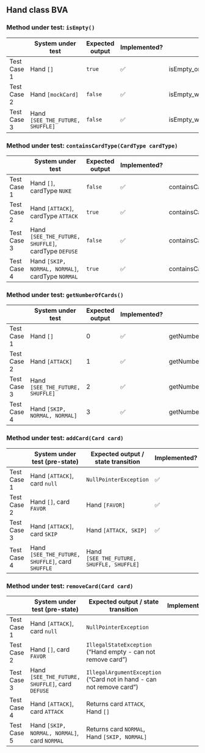 ## Hand class BVA

### Method under test: `isEmpty()`

|             | System under test                | Expected output | Implemented?       | Test name                               |
|-------------|----------------------------------|-----------------|--------------------|-----------------------------------------|
| Test Case 1 | Hand `[]`                        | `true`          | :white_check_mark: | isEmpty_onEmptyHand_returnsTrue         |
| Test Case 2 | Hand `[mockCard]`                | `false`         | :white_check_mark: | isEmpty_withOneCardInHand_returnsFalse  |
| Test Case 3 | Hand `[SEE_THE_FUTURE, SHUFFLE]` | `false`         | :white_check_mark: | isEmpty_withTwoCardsInHand_returnsFalse |

### Method under test: `containsCardType(CardType cardType)`

|             | System under test                                   | Expected output | Implemented?       | Test name                                             |
|-------------|-----------------------------------------------------|-----------------|--------------------|-------------------------------------------------------|
| Test Case 1 | Hand `[]`, cardType `NUKE`                          | `false`         | :white_check_mark: | containsCardType_onEmptyHand_returnsFalse             |
| Test Case 2 | Hand `[ATTACK]`, cardType `ATTACK`                  | `true`          | :white_check_mark: | containsCardType_withCardInHand_returnsTrue           |
| Test Case 3 | Hand `[SEE_THE_FUTURE, SHUFFLE]`, cardType `DEFUSE` | `false`         | :white_check_mark: | containsCardType_withTwoOtherCardsInHand_returnsFalse |
| Test Case 4 | Hand `[SKIP, NORMAL, NORMAL]`, cardType `NORMAL`    | `true`          | :white_check_mark: | containsCardType_withDuplicatesInHand_returnsTrue     |

### Method under test: `getNumberOfCards()`

|             | System under test                | Expected output | Implemented?       | Test name                                                       |
|-------------|----------------------------------|-----------------|--------------------|-----------------------------------------------------------------|
| Test Case 1 | Hand `[]`                        | 0               | :white_check_mark: | getNumberOfCards_onEmptyHand_returnsZero                        |
| Test Case 2 | Hand `[ATTACK]`                  | 1               | :white_check_mark: | getNumberOfCards_withOneCardInHand_returnsOne                   |
| Test Case 3 | Hand `[SEE_THE_FUTURE, SHUFFLE]` | 2               | :white_check_mark: | getNumberOfCards_withTwoCardsInHand_returnsTwo                  |
| Test Case 4 | Hand `[SKIP, NORMAL, NORMAL]`    | 3               | :white_check_mark: | getNumberOfCards_withThreeCardsInHandAndDuplicates_returnsThree |

### Method under test: `addCard(Card card)`

|             | System under test (pre-state)                    | Expected output / state transition        | Implemented?       | Test name                                       |
|-------------|--------------------------------------------------|-------------------------------------------|--------------------|-------------------------------------------------|
| Test Case 1 | Hand `[ATTACK]`, card `null`                     | `NullPointerException`                    | :white_check_mark: | addCard_withNullCard_throwsNullPointerException |
| Test Case 2 | Hand `[]`, card `FAVOR`                          | Hand `[FAVOR]`                            | :white_check_mark: | addCard_toEmptyHand_insertsCard                 |
| Test Case 3 | Hand `[ATTACK]`, card `SKIP`                     | Hand `[ATTACK, SKIP]`                     | :white_check_mark: | addCard_toHandWithOneCard_insertsCard           |
| Test Case 4 | Hand `[SEE_THE_FUTURE, SHUFFLE]`, card `SHUFFLE` | Hand `[SEE_THE_FUTURE, SHUFFLE, SHUFFLE]` |                    |                                                 |

### Method under test: `removeCard(Card card)`

|             | System under test (pre-state)                   | Expected output / state transition                                    | Implemented? | Test name |
|-------------|-------------------------------------------------|-----------------------------------------------------------------------|--------------|-----------|
| Test Case 1 | Hand `[ATTACK]`, card `null`                    | `NullPointerException`                                                |              | 
| Test Case 2 | Hand `[]`, card `FAVOR`                         | `IllegalStateException` (“Hand empty - can not remove card”)          |              |
| Test Case 3 | Hand `[SEE_THE_FUTURE, SHUFFLE]`, card `DEFUSE` | `IllegalArgumentException` (“Card not in hand - can not remove card”) |              |
| Test Case 4 | Hand `[ATTACK]`, card `ATTACK`                  | Returns card `ATTACK`, Hand `[]`                                      |              |
| Test Case 5 | Hand `[SKIP, NORMAL, NORMAL]`, card `NORMAL`    | Returns card `NORMAL`, Hand `[SKIP, NORMAL]`                          |              |